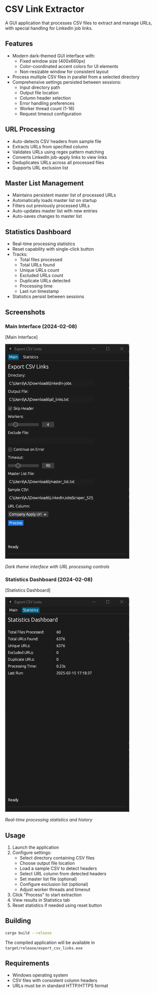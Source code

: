 # CSV Link Extractor

A GUI application that processes CSV files to extract and manage URLs, with special handling for LinkedIn job links.

## Features

- Modern dark-themed GUI interface with:
  - Fixed window size (400x660px)
  - Color-coordinated accent colors for UI elements
  - Non-resizable window for consistent layout
- Process multiple CSV files in parallel from a selected directory
- Comprehensive settings persisted between sessions:
  - Input directory path
  - Output file location
  - Column header selection
  - Error handling preferences
  - Worker thread count (1-16)
  - Request timeout configuration

## URL Processing
- Auto-detects CSV headers from sample file
- Extracts URLs from specified column
- Validates URLs using regex pattern matching
- Converts LinkedIn job-apply links to view links
- Deduplicates URLs across all processed files
- Supports URL exclusion list

## Master List Management
- Maintains persistent master list of processed URLs
- Automatically loads master list on startup
- Filters out previously processed URLs
- Auto-updates master list with new entries
- Auto-saves changes to master list

## Statistics Dashboard
- Real-time processing statistics
- Reset capability with single-click button
- Tracks:
  - Total files processed
  - Total URLs found
  - Unique URLs count
  - Excluded URLs count
  - Duplicate URLs detected
  - Processing time
  - Last run timestamp
- Statistics persist between sessions

## Screenshots

### Main Interface (2024-02-08)
[Main Interface]

![alt text](main-interface.png)

*Dark theme interface with URL processing controls*

### Statistics Dashboard (2024-02-08)
[Statistics Dashboard]

![alt text](statistics-dashboard.png)

*Real-time processing statistics and history*

## Usage

1. Launch the application
2. Configure settings:
   - Select directory containing CSV files
   - Choose output file location
   - Load a sample CSV to detect headers
   - Select URL column from detected headers
   - Set master list file (optional)
   - Configure exclusion list (optional)
   - Adjust worker threads and timeout
3. Click "Process" to start extraction
4. View results in Statistics tab
5. Reset statistics if needed using reset button

## Building

```bash
cargo build --release
```

The compiled application will be available in `target/release/export_csv_links.exe`

## Requirements

- Windows operating system
- CSV files with consistent column headers
- URLs must be in standard HTTP/HTTPS format
